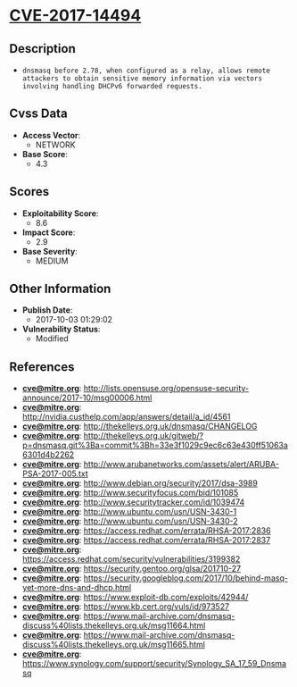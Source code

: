 
# [CVE-2017-14494](https://cve.mitre.org/cgi-bin/cvename.cgi?name=CVE-2017-14494)

## Description

- `dnsmasq before 2.78, when configured as a relay, allows remote attackers to obtain sensitive memory information via vectors involving handling DHCPv6 forwarded requests.`

## Cvss Data

- **Access Vector**:
  - NETWORK
- **Base Score**:
  - 4.3

## Scores

- **Exploitability Score**:
  - 8.6
- **Impact Score**:
  - 2.9
- **Base Severity**:
  - MEDIUM

## Other Information

- **Publish Date**:
  - 2017-10-03 01:29:02
- **Vulnerability Status**:
  - Modified

## References

- **cve@mitre.org**: http://lists.opensuse.org/opensuse-security-announce/2017-10/msg00006.html
- **cve@mitre.org**: http://nvidia.custhelp.com/app/answers/detail/a_id/4561
- **cve@mitre.org**: http://thekelleys.org.uk/dnsmasq/CHANGELOG
- **cve@mitre.org**: http://thekelleys.org.uk/gitweb/?p=dnsmasq.git%3Ba=commit%3Bh=33e3f1029c9ec6c63e430ff51063a6301d4b2262
- **cve@mitre.org**: http://www.arubanetworks.com/assets/alert/ARUBA-PSA-2017-005.txt
- **cve@mitre.org**: http://www.debian.org/security/2017/dsa-3989
- **cve@mitre.org**: http://www.securityfocus.com/bid/101085
- **cve@mitre.org**: http://www.securitytracker.com/id/1039474
- **cve@mitre.org**: http://www.ubuntu.com/usn/USN-3430-1
- **cve@mitre.org**: http://www.ubuntu.com/usn/USN-3430-2
- **cve@mitre.org**: https://access.redhat.com/errata/RHSA-2017:2836
- **cve@mitre.org**: https://access.redhat.com/errata/RHSA-2017:2837
- **cve@mitre.org**: https://access.redhat.com/security/vulnerabilities/3199382
- **cve@mitre.org**: https://security.gentoo.org/glsa/201710-27
- **cve@mitre.org**: https://security.googleblog.com/2017/10/behind-masq-yet-more-dns-and-dhcp.html
- **cve@mitre.org**: https://www.exploit-db.com/exploits/42944/
- **cve@mitre.org**: https://www.kb.cert.org/vuls/id/973527
- **cve@mitre.org**: https://www.mail-archive.com/dnsmasq-discuss%40lists.thekelleys.org.uk/msg11664.html
- **cve@mitre.org**: https://www.mail-archive.com/dnsmasq-discuss%40lists.thekelleys.org.uk/msg11665.html
- **cve@mitre.org**: https://www.synology.com/support/security/Synology_SA_17_59_Dnsmasq

